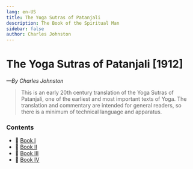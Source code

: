 ```yaml
---
lang: en-US
title: The Yoga Sutras of Patanjali
description: The Book of the Spiritual Man
sidebar: false
author: Charles Johnston
---
```


# The Yoga Sutras of Patanjali [1912]
*—By Charles Johnston*

> This is an early 20th century translation of the Yoga Sutras of Patanjali, one of the earliest and most important texts of Yoga. The translation and commentary are intended for general readers, so there is a minimum of technical language and apparatus. 

### Contents
- 📕 [Book I](./book1.md)
- 📕 [Book II](./book2.md)
- 📕 [Book III](./book3.md)
- 📕 [Book IV](./book4.md)